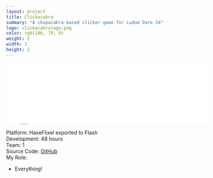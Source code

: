 ```yaml
---
layout: project
title: Clickacabra
summary: "A chupacabra-based clicker game for Ludum Dare 34"
logo: clickacabralogo.png
color: rgb(106, 79, 0)
weight: 2
width: 2
height: 2
---
```


<iframe src="//itch.io/embed/34298?linkback=true" 
  width="552" height="167" frameborder="0"></iframe>

Platform: HaxeFlixel exported to Flash  
Development: 48 hours  
Team: 1  
Source Code: [GitHub](https://github.com/foolmoron/Clickacabra)  
My Role:  
  
* Everything!  
  
